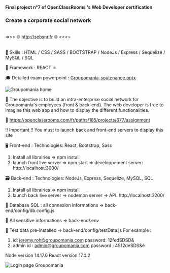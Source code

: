 #### Final project n°7 of OpenClassRooms 's Web Developer certification
### Create a corporate social network 


<br /> =>>> 🌐 http://sebsnr.fr 🌐 <<<= 
 



<br /> 🔨 Skills : HTML / CSS / SASS / BOOTSTRAP / NodeJs / Express / Sequelize / MySQL / SQL 

🔧 Framework : REACT ⚛️ 

🎓 Detailed exam powerpoint : [Groupomania-soutenance.pptx](https://github.com/SebSnr/Groupomania/files/6967354/Groupomania-soutenance.pptx)


![Groupomania home](https://user-images.githubusercontent.com/78140833/129014924-27af34cb-c598-4161-9279-9b4dc865ba74.png)


🎯 The objective  is to build an intra-enterprise social network for Groupomania's employees (front & back-end). The web developer is free to imagine this web app and how to display the different functionalities. 

📝 https://openclassrooms.com/fr/paths/185/projects/677/assignment

!! Important !!
You must to launch back and front-end servers to display this site


🖥️ Front-end :
Technologies: React, Bootstrap, Sass

  1) Install all librairies => npm install
  2) launch front live server => npm start 
=> developpement server:  http://localhost:3000/ 


🗃️ Back-end :
Technologies: NodeJs, Express, Sequelize, MySQL, SQL

  1) Install all librairies => npm install
  2) launch back live server => nodemon server
=> API: http://localhost:3200/


📂 Database SQL : all connexion informations => back-end/config/db.config.js

🔑 All sensitive informations => back-end/.env

🙍 Test data pre-installed => back-end/config/testData.js
For example : 
  1) id: jeremy.roh@groupomania.com
     password: 12fedSDSD& 
  2) admin id : admin@groupomania.com
     password : 4512deSDS&é


Node version 14.17.0
React version 17.0.2

![Login page Groupomania](https://user-images.githubusercontent.com/78140833/128604955-1fd3ba1c-664e-4827-b73c-9622206976dd.png)
